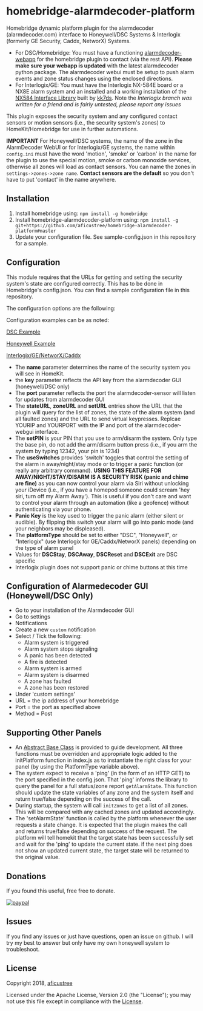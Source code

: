 # homebridge-alarmdecoder-platform

Homebridge dynamic platform plugin for the alarmdecoder (alarmdecoder.com) interface to Honeywell/DSC Systems & Interlogix (formerly GE Security, Caddx, NetworX) Systems.

* For DSC/Homebridge: You must have a functioning [alarmdecoder-webapp](https://www.alarmdecoder.com/wiki/index.php/AlarmDecoder_WebApp) for the homebridge plugin to contact (via the rest API). **Please make sure your webapp is updated** with the latest alarmdecoder python package. The alarmdecoder webui must be setup to push alarm events and zone status changes using the enclosed directions.
* For Interlogix/GE: You must have the Interlogix NX-584E board or a NX8E alarm system and an installed and a working installation of the [NX584 Interface Library](https://github.com/kk7ds/pynx584) built by [kk7ds](https://github.com/kk7ds). Note the *Interlogix branch was written for a friend and is fairly untested, please report any issues*

This plugin exposes the security system and any configured contact sensors or motion sensors (i.e., the security system's zones) to HomeKit/Homebridge for use in further automations.

**IMPORTANT** For Honeywell/DSC systems, the name of the zone in the AlarmDecoder WebUI  or for Interlogix/GE systems, the name within `config.ini` must have the word 'motion', 'smoke' or 'carbon' in the name for the plugin to use the special motion, smoke or carbon monoxide services, otherwise all zones will load as contact sensors. You can name the zones in `settings->zones->zone name`. **Contact sensors are the default** so you don't have to put 'contact' in the name anywhere.

## Installation

1. Install homebridge using: `npm install -g homebridge`
2. Install homebridge-alarmdecoder-platform using: `npm install -g git+https://github.com/aficustree/homebridge-alarmdecoder-platform#master`
3. Update your configuration file. See sample-config.json in this repository for a sample.

## Configuration

This module requires that the URLs for getting and setting the security system's state are configured correctly. This has to be done in Homebridge's config.json.
You can find a sample configuration file in this repository.

The configuration options are the following:

Configuration examples can be as noted:

[DSC Example](./sample-dsc-config.json)

[Honeywell Example](./sample-honeywell-config.json)

[Interlogix/GE/NetworX/Caddx](./sample-interlogix-config.json)

* The **name** parameter determines the name of the security system you will see in HomeKit.
* the **key** parameter reflects the API key from the alarmdecoder GUI (honeywell/DSC only)
* The **port** parameter reflects the port the alarmdecoder-sensor will listen for updates from alarmdecoder GUI
* The **stateURL**, **zoneURL** and **setURL** entries show the URL that the plugin will query for the list of zones, the state of the alarm system (and all faulted zones) and the URL to send virtual keypresses. Replcae YOURIP and YOURPORT with the IP and port of the alarmdecoder-webgui interface.
* The **setPIN** is your PIN that you use to arm/disarm the system. Only type the base pin, do not add the arm/disarm button press (i.e., if you arm the system by typing 12342, your pin is 1234)
* The **useSwitches** provides 'switch' toggles that control the setting of the alarm in away/night/stay mode or to trigger a panic function (or really any arbitrary command). **USING THIS FEATURE FOR AWAY/NIGHT/STAY/DISARM IS A SECURITY RISK (panic and chime are fine)** as you can now control your alarm via Siri without unlocking your iDevice (i.e., if you have a homepod someone could scream 'hey siri, turn off my Alarm Away'). This is useful if you don't care and want to control your alarm through an automation (like a geofence) without authenticating via your phone.
* **Panic Key** is the key used to trigger the panic alarm (either silent or audible). By flipping this switch your alarm will go into panic mode (and your neighbors may be displeased).
* The **platformType** should be set to either "DSC", "Honeywell", or "Interlogix" (use Interlogix for GE/Caddx/NetworX panels) depending on the type of alarm panel
* Values for **DSCStay**, **DSCAway**, **DSCReset** and **DSCExit** are DSC specific
* Interlogix plugin does not support panic or chime buttons at this time

## Configuration of Alarmedecoder GUI (Honeywell/DSC Only)

* Go to your installation of the Alarmdecoder GUI
* Go to settings
* Notifications
* Create a new `custom` notification
* Select / Tick the following:
  * Alarm system is triggered
  * Alarm system stops signaling
  * A panic has been detected
  * A fire is detected
  * Alarm system is armed
  * Alarm system is disarmed
  * A zone has faulted
  * A zone has been restored
* Under 'custom settings'
* URL = the ip address of your homebridge
* Port = the port as specified above
* Method = Post

## Supporting Other Panels

* An [Abstract Base Class](./alarmsystems/base.js) is provided to guide development. All three functions must be overridden and appropriate logic added to the initPlatform function in index.js as to instantiate the right class for your panel (by using the PlatformType variable above).
* The system expect to receive a 'ping' (in the form of an HTTP GET) to the port specified in the config.json. That 'ping' informs the library to query the panel for a full status/zone report `getAlarmState`. This function should update the state variables of any zone and the system itself and return true/false depending on the success of the call.
* During startup, the system will call `initZones` to get a list of all zones. This will be compared with any cached zones and updated accordingly.
* The 'setAlarmState' function is called by the platform whenever the user requests a state change. It is expected that the plugin makes the call and returns true/false depending on success of the request. The platform will tell homekit that the target state has been successfully set and wait for the 'ping' to update the current state. if the next ping does not show an updated current state, the target state will be returned to the original value.

## Donations

If you found this useful, free free to donate.

[![paypal](https://www.paypalobjects.com/en_US/i/btn/btn_donateCC_LG.gif)](https://www.paypal.com/cgi-bin/webscr?cmd=_donations&business=64GXC73EV4ANN&currency_code=USD&source=url)

## Issues

If you find any issues or just have questions, open an issue on github. I will try my best to answer but only have my own honeywell system to troubleshoot.

## License

Copyright 2018, [aficustree](https://github.com/aficustree)

Licensed under the Apache License, Version 2.0 (the "License"); you may not use this file except in compliance with the [License](./LICENSE).